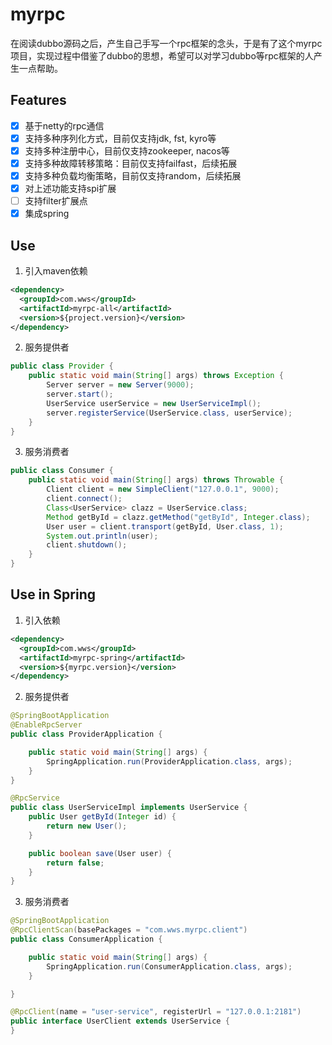 # myrpc
  在阅读dubbo源码之后，产生自己手写一个rpc框架的念头，于是有了这个myrpc项目，实现过程中借鉴了dubbo的思想，希望可以对学习dubbo等rpc框架的人产生一点帮助。

## Features

- [x] 基于netty的rpc通信
- [x] 支持多种序列化方式，目前仅支持jdk, fst, kyro等
- [x] 支持多种注册中心，目前仅支持zookeeper, nacos等
- [x] 支持多种故障转移策略：目前仅支持failfast，后续拓展
- [x] 支持多种负载均衡策略，目前仅支持random，后续拓展
- [x] 对上述功能支持spi扩展
- [ ] 支持filter扩展点
- [x] 集成spring

## Use 

1. 引入maven依赖

```xml
<dependency>
  <groupId>com.wws</groupId>
  <artifactId>myrpc-all</artifactId>
  <version>${project.version}</version>
</dependency>
```

2. 服务提供者

```java
public class Provider {
    public static void main(String[] args) throws Exception {
        Server server = new Server(9000);
        server.start();
        UserService userService = new UserServiceImpl();
        server.registerService(UserService.class, userService);
    }
}
```

3. 服务消费者

```java
public class Consumer {
    public static void main(String[] args) throws Throwable {
        Client client = new SimpleClient("127.0.0.1", 9000);
        client.connect();
        Class<UserService> clazz = UserService.class;
        Method getById = clazz.getMethod("getById", Integer.class);
        User user = client.transport(getById, User.class, 1);
        System.out.println(user);
        client.shutdown();
    }
}
```

## Use in Spring

1. 引入依赖

```xml
<dependency>
  <groupId>com.wws</groupId>
  <artifactId>myrpc-spring</artifactId>
  <version>${myrpc.version}</version>
</dependency>
```

2. 服务提供者

```java
@SpringBootApplication
@EnableRpcServer
public class ProviderApplication {

    public static void main(String[] args) {
        SpringApplication.run(ProviderApplication.class, args);
    }
}

@RpcService
public class UserServiceImpl implements UserService {
    public User getById(Integer id) {
        return new User();
    }

    public boolean save(User user) {
        return false;
    }
}
```

3. 服务消费者

```java
@SpringBootApplication
@RpcClientScan(basePackages = "com.wws.myrpc.client")
public class ConsumerApplication {

    public static void main(String[] args) {
        SpringApplication.run(ConsumerApplication.class, args);
    }

}

@RpcClient(name = "user-service", registerUrl = "127.0.0.1:2181")
public interface UserClient extends UserService {
}
```

